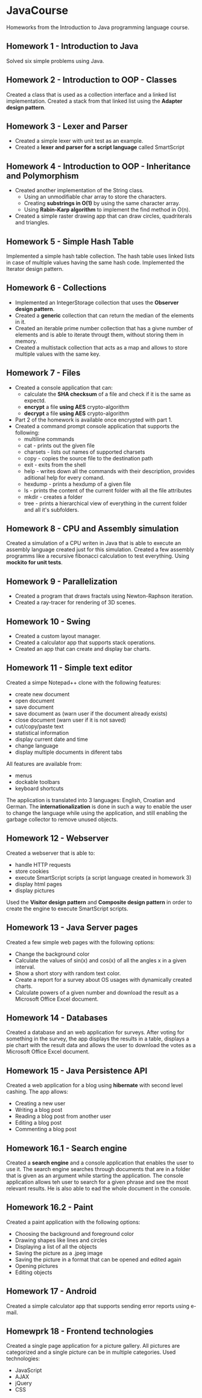 # JavaCourse
Homeworks from the Introduction to Java programming language course.

## Homework 1 - Introduction to Java
Solved six simple problems using Java.

## Homework 2 - Introduction to OOP - Classes
Created a class that is used as a collection interface and a linked list implementation. 
Created a stack from that linked list using the **Adapter design pattern**.

## Homework 3 - Lexer and Parser
* Created a simple lexer with unit test as an example.
* Created a **lexer and parser for a script language** called SmartScript

## Homework 4 - Introduction to OOP - Inheritance and Polymorphism
* Created another implementation of the String class.
    * Using an unmodifiable char array to store the characters.
    * Creating **substrings in O(1)** by using the same character array.
    * Using **Rabin-Karp algorithm** to implement the find method in O(n).
* Created a simple raster drawing app that can draw circles, quadriterals and triangles.

## Homework 5 - Simple Hash Table
Implemented a simple hash table collection. The hash table uses linked lists in case of multiple values having the same hash code.
Implemented the Iterator design pattern.

## Homework 6 - Collections
* Implemented an IntegerStorage collection that uses the **Observer design pattern**.
* Created a **generic** collection that can return the median of the elements in it.
* Created an iterable prime number collection that has a givne number of elements and is able to iterate througt them, without storing them in memory.
* Created a multistack collection that acts as a map and allows to store multiple values with the same key.

## Homework 7 - Files
* Created a console application that can:
    * calculate the **SHA checksum** of a file and check if it is the same as expectd.
    * **encrypt** a file **using AES** crypto-algorithm
    * **decrypt** a file **using AES** crypto-algorithm
* Part 2 of the homework is available once encrypted with part 1. 
* Created a command prompt console application that supports the following:
    * multiline commands
    * cat - prints out the given file
    * charsets - lists out names of supported charsets
    * copy - copies the source file to the destination path
    * exit - exits from the shell
    * help - writes down all the commands with their description, provides aditional help for every comand.
    * hexdump - prints a hexdump of a given file
    * ls - prints the content of the current folder with all the file attributes
    * mkdir - creates a folder
    * tree - prints a hierarchical view of everything in the current folder and all it's subfolders.

## Homework 8 - CPU and Assembly simulation
Created a simulation of a CPU writen in Java that is able to execute an assembly language created just for this simulation.
Created a few assembly programms like a recursive fibonacci calculation to test everything. 
Using **mockito for unit tests**.

## Homework 9 - Parallelization
* Created a program that draws fractals using Newton-Raphson iteration.
* Created a ray-tracer for rendering of 3D scenes.

## Homework 10 - Swing
* Created a custom layout manager.
* Created a calculator app that supports stack operations.
* Created an app that can create and display bar charts.

## Homework 11 - Simple text editor
Created a simpe Notepad++ clone with the following features:

* create new document
* open document
* save document
* save document as (warn user if the document already exists)
* close document (warn user if it is not saved)
* cut/copy/paste text
* statistical information
* display current date and time
* change language
* display multiple documents in diferent tabs

All features are available from:

* menus
* dockable toolbars
* keyboard shortcuts

The application is translated into 3 languages: English, Croatian and German. 
The **internationalization** is done in such a way to enable the user to change the language while using the application, and still enabling the garbage collector to remove unused objects.

## Homework 12 - Webserver
Created a webserver that is able to:

* handle HTTP requests
* store cookies
* execute SmartScript scripts (a script language created in homework 3)
* display html pages
* display pictures

 Used the **Visitor design pattern** and **Composite design pattern** in order to create the engine to execute SmartScript scripts.

## Homework 13 - Java Server pages
Created a few simple web pages with the following options:

* Change the background color
* Calculate the values of sin(x) and cos(x) of all the angles x in a given interval.
* Show a short story with random text color.
* Create a report for a survey about OS usages with dynamically created charts.
* Calculate powers of a given number and download the result as a Microsoft Office Excel document.

## Homework 14 - Databases
Created a database and an web application for surveys. 
After voting for something in the survey, the app displays the results in a table, displays a pie chart with the result data and allows the user to download the votes as a Microsoft Office Excel document.

## Homework 15 - Java Persistence API
Created a web application for a blog using **hibernate** with second level cashing.
The app allows:

* Creating a new user
* Writing a blog post
* Reading a blog post from another user
* Editing a blog post
* Commenting a blog post

## Homework 16.1 - Search engine
Created a **search engine** and a console application that enables the user to use it.
The search engine searches through documents that are in a folder that is given as an argument while starting the application.
The console application allows teh user to search for a given phrase and see the most relevant results. He is also able to ead the whole document in the console.

## Homework 16.2 - Paint
Created a paint application with the following options:

* Choosing the background and foreground color
* Drawing shapes like lines and circles
* Displaying a list of all the objects
* Saving the picture as a .jpeg image 
* Saving the picture in a format that can be opened and edited again
* Opening pictures
* Editing objects

## Homework 17 - Android
Created a simple calculator app that supports sending error reports using e-mail.

## Homewprk 18 - Frontend technologies
Created a single page application for a picture gallery. 
All pictures are categorized and a single picture can be in multiple categories. 
Used technologies:

* JavaScript
* AJAX
* jQuery
* CSS
